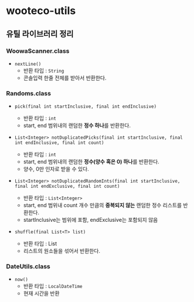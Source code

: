 # wooteco-utils

## 유틸 라이브러리 정리

### WoowaScanner.class
- `nextLine()`
  - 반환 타입 : `String`
  - 콘솔입력 한줄 전체를 받아서 반환한다.

### Randoms.class
- `pick(final int startInclusive, final int endInclusive)`
  - 반환 타입 : `int`
  - start, end 범위내의 랜덤한 **정수 하나**를 반환한다.

- `List<Integer> notDuplicatedPicks(final int startInclusive, final int endInclusive, final int count)`
  - 반환 타입 : `int`
  - start, end 범위내의 랜덤한 **정수(양수 혹은 0) 하나**를 반환한다.
  - 양수, 0만 인자로 받을 수 있다.

- `List<Integer> notDuplicatedRandomInts(final int startInclusive, final int endExclusive, final int count)`
  - 반환 타입 : `List<Integer>`
  - start, end 범위내 count 개수 만큼의 **중복되지 않는** 랜덤한 정수 리스트를 반환한다.
  - startInclusive는 범위에 포함, endExclusive는 포함되지 않음

- `shuffle(final List<T> list)`
  - 반환 타입 : List<T>
  - 리스트의 원소들을 섞어서 반환한다.

### DateUtils.class
- `now()`
  - 반환 타입 : `LocalDateTime`
  - 현재 시간을 반환